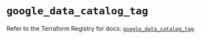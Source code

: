 # `google_data_catalog_tag`

Refer to the Terraform Registry for docs: [`google_data_catalog_tag`](https://registry.terraform.io/providers/hashicorp/google/6.22.0/docs/resources/data_catalog_tag).
